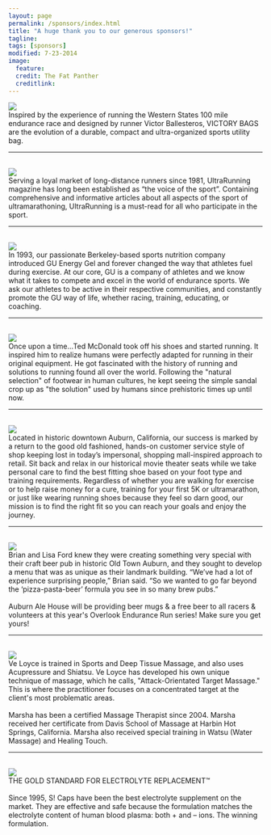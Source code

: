 ```yaml
---
layout: page
permalink: /sponsors/index.html
title: "A huge thank you to our generous sponsors!"
tagline: 
tags: [sponsors]
modified: 7-23-2014
image:
  feature: 
  credit: The Fat Panther
  creditlink: 
---
```


<div id="main" role="main"  itemprop="mainContentOfPage">
<a href="http://victorysportdesign.com" target="_blank"><img src="http://trason-trail-races.github.io/oer/images/victor.png" class="img-responsive"></a><br />Inspired by the experience of running the Western States 100 mile endurance race and designed by runner Victor Ballesteros, VICTORY BAGS are the evolution of a durable, compact and ultra-organized sports utility bag.
<hr><br>
<a href="https://www.ultrarunning.com" target="_blank"><img src="http://trason-trail-races.github.io/oer/images/ur.png" class="img-responsive"></a><br />
Serving a loyal market of long-distance runners since 1981, UltraRunning magazine has long been established as “the voice of the sport”. Containing comprehensive and informative articles about all aspects of the sport of ultramarathoning, UltraRunning is a must-read for all who participate in the sport.
<hr><br>
<a href="https://guenergy.com" target="_blank"><img src="http://trason-trail-races.github.io/oer/images/gu.png" class="img-responsive"></a><br />
In 1993, our passionate Berkeley-based sports nutrition company introduced GU Energy Gel and forever changed the way that athletes fuel during exercise. At our core, GU is a company of athletes and we know what it takes to compete and excel in the world of endurance sports. We ask our athletes to be active in their respective communities, and constantly promote the GU way of life, whether racing, training, educating, or coaching.
<hr><br>
<a href="http://www.lunasandals.com" target="_blank"><img src="http://trason-trail-races.github.io/oer/images/lunasandals_logo.png" class="img-responsive"></a><br />
Once upon a time...Ted McDonald took off his shoes and started running. It inspired him to realize humans were perfectly adapted for running in their original equipment. He got fascinated with the history of running and solutions to running found all over the world. Following the "natural selection" of footwear in human cultures, he kept seeing the simple sandal crop up as "the solution" used by humans since prehistoric times up until now. 
<hr><br>
<a href="http://www.auburnrunningcompany.com" target="_blank"><img src="http://trason-trail-races.github.io/oer/images/arc.png" class="img-responsive"></a><br />
Located in historic downtown Auburn, California, our success is marked by a return to the good old fashioned, hands-on customer service style of shop keeping lost in today’s impersonal, shopping mall-inspired approach to retail. Sit back and relax in our historical movie theater seats while we take personal care to find the best fitting shoe based on your foot type and training requirements. Regardless of whether you are walking for exercise or to help raise money for a cure, training for your first 5K or ultramarathon, or just like wearing running shoes because they feel so darn good, our mission is to find the right fit so you can reach your goals and enjoy the journey.
<hr><br>
<a href="http://www.auburnalehouse.com" target="_blank"><img src="http://trason-trail-races.github.io/oer/images/aurburn_ale_house_logo.png" class="img-responsive"></a><br />
Brian and Lisa Ford knew they were creating something very special with their craft beer pub in historic Old Town Auburn, and they sought to develop a menu that was as unique as their landmark building. “We’ve had a lot of experience surprising people,” Brian said. “So we wanted to go far beyond the ‘pizza-pasta-beer’ formula you see in so many brew pubs.”
<br /><br />
Auburn Ale House will be providing beer mugs & a free beer to all racers & volunteers at this year's Overlook Endurance Run series! Make sure you get yours!
<hr><br>
<a href="http://www.monstersofmassage.com" target="_blank"><img src="http://trason-trail-races.github.io/oer/images/mom.png" class="img-responsive"></a><br />
Ve Loyce is trained in Sports and Deep Tissue Massage, and also uses Acupressure and Shiatsu. Ve Loyce has developed his own unique technique of massage, which he calls, "Attack-Orientated Target Massage." This is where the practitioner focuses on a concentrated target at the client's most problematic areas.
<br /><br />
Marsha has been a certified Massage Therapist since 2004. Marsha received her certificate from Davis School of Massage at Harbin Hot Springs, California. Marsha also received special training in Watsu (Water Massage) and Healing Touch.
<hr>
<br />
<a href="http://www.succeedscaps.com/" target="_blank"><img src="{{ site.url }}/images/SUCCEEDSCaps_logo.jpg" class="img-responsive"></a><br />
THE GOLD STANDARD FOR ELECTROLYTE REPLACEMENT™
<br /><br />
Since 1995, S! Caps have been the best electrolyte supplement on the market.  They are effective and safe because the formulation matches the electrolyte content of human blood plasma: both + and – ions.  The winning formulation.
</div>
